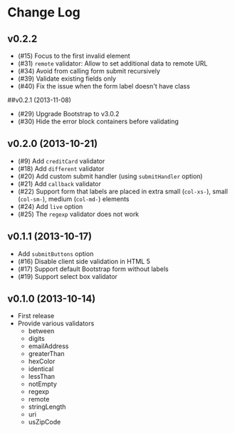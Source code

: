 # Change Log

## v0.2.2

* (#15) Focus to the first invalid element
* (#31) ```remote``` validator: Allow to set additional data to remote URL
* (#34) Avoid from calling form submit recursively
* (#39) Validate existing fields only
* (#40) Fix the issue when the form label doesn't have class

##v0.2.1 (2013-11-08)

* (#29) Upgrade Bootstrap to v3.0.2
* (#30) Hide the error block containers before validating

## v0.2.0 (2013-10-21)

* (#9) Add ```creditCard``` validator
* (#18) Add ```different``` validator
* (#20) Add custom submit handler (using ```submitHandler``` option)
* (#21) Add ```callback``` validator
* (#22) Support form that labels are placed in extra small (```col-xs-```), small (```col-sm-```), medium (```col-md-```) elements
* (#24) Add ```live``` option
* (#25) The ```regexp``` validator does not work

## v0.1.1 (2013-10-17)

* Add ```submitButtons``` option
* (#16) Disable client side validation in HTML 5
* (#17) Support default Bootstrap form without labels
* (#19) Support select box validator

## v0.1.0 (2013-10-14)

* First release
* Provide various validators
    - between
    - digits
    - emailAddress
    - greaterThan
    - hexColor
    - identical
    - lessThan
    - notEmpty
    - regexp
    - remote
    - stringLength
    - uri
    - usZipCode